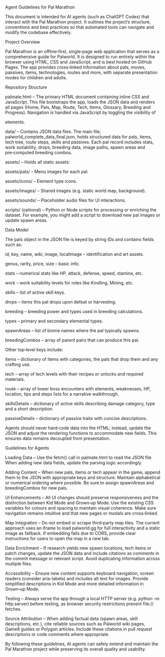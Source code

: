 Agent Guidelines for Pal Marathon

This document is intended for AI agents (such as ChatGPT Codex) that interact with the Pal Marathon project. It outlines the project’s structure, conventions and best practices so that automated tools can navigate and modify the codebase effectively.

Project Overview

Pal Marathon is an offline‑first, single‑page web application that serves as a comprehensive guide for Palworld. It is designed to run entirely within the browser using HTML, CSS and JavaScript, and is best hosted on GitHub Pages. The app provides cross‑linked information about pals, moves, passives, items, technologies, routes and more, with separate presentation modes for children and adults.

Repository Structure

palmate.html – The primary HTML document containing inline CSS and JavaScript. This file bootstraps the app, loads the JSON data and renders all pages (Home, Pals, Map, Route, Tech, Items, Glossary, Breeding and Progress). Navigation is handled via JavaScript by toggling the visibility of <section> elements.

data/ – Contains JSON data files. The main file, palworld_complete_data_final.json, holds structured data for pals, items, tech tree, route steps, skills and passives. Each pal record includes stats, work suitability, drops, breeding data, image paths, spawn areas and pre‑computed breeding combos.

assets/ – Holds all static assets:

assets/pals/ – Menu images for each pal.

assets/icons/ – Element type icons.

assets/images/ – Shared images (e.g. static world map, background).

assets/sounds/ – Placeholder audio files for UI interactions.

scripts/ (optional) – Python or Node scripts for processing or enriching the dataset. For example, you might add a script to download new pal images or update spawn areas.

Data Model

The pals object in the JSON file is keyed by string IDs and contains fields such as:

id, key, name, wiki, image, localImage – identification and art assets.

genus, rarity, price, size – basic info.

stats – numerical stats like HP, attack, defense, speed, stamina, etc.

work – work suitability levels for roles like Kindling, Mining, etc.

skills – list of active skill keys.

drops – items this pal drops upon defeat or harvesting.

breeding – breeding power and types used in breeding calculations.

types – primary and secondary elemental types.

spawnAreas – list of biome names where the pal typically spawns.

breedingCombos – array of parent pairs that can produce this pal.

Other top‑level keys include:

items – dictionary of items with categories, the pals that drop them and any crafting use.

tech – array of tech levels with their recipes or unlocks and required materials.

route – array of tower boss encounters with elements, weaknesses, HP, location, tips and steps lists for a narrative walkthrough.

skillsDetails – dictionary of active skills describing damage category, type and a short description.

passiveDetails – dictionary of passive traits with concise descriptions.

Agents should never hard‑code data into the HTML; instead, update the JSON and adjust the rendering functions to accommodate new fields. This ensures data remains decoupled from presentation.

Guidelines for Agents

Loading Data – Use the fetch() call in palmate.html to read the JSON file. When adding new data fields, update the parsing logic accordingly.

Adding Content – When new pals, items or tech appear in the game, append them to the JSON with appropriate keys and structure. Maintain alphabetical or numerical ordering where possible. Be sure to assign spawnAreas and breedingCombos for new pals.

UI Enhancements – All UI changes should preserve responsiveness and the distinction between Kid Mode and Grown‑up Mode. Use the existing CSS variables for colours and spacing to maintain visual coherence. Make sure navigation remains intuitive and that new pages or modals are cross‑linked.

Map Integration – Do not embed or scrape third‑party map tiles. The current approach uses an iframe to load palworld.gg for full interactivity and a static image as fallback. If embedding fails due to CORS, provide clear instructions for users to open the map in a new tab.

Data Enrichment – If research yields new spawn locations, tech items or patch changes, update the JSON data and include citations as comments in the commit message or relevant script. Avoid duplicating information across multiple files.

Accessibility – Ensure new content supports keyboard navigation, screen readers (consider aria-labels) and includes alt text for images. Provide simplified descriptions in Kid Mode and more detailed information in Grown‑up Mode.

Testing – Always serve the app through a local HTTP server (e.g. python -m http.server) before testing, as browser security restrictions prevent file:// fetches.

Source Attribution – When adding factual data (spawn areas, skill descriptions, etc.), cite reliable sources such as Palworld wiki pages, Game8 guides or Polygon articles. Include these citations in pull request descriptions or code comments where appropriate.

By following these guidelines, AI agents can safely extend and maintain the Pal Marathon project while preserving its overall quality and usability.
